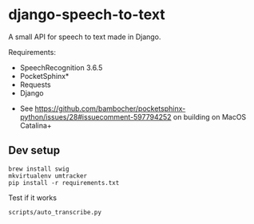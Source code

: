 # django-speech-to-text
A small API for speech to text made in Django.

Requirements:
  - SpeechRecognition 3.6.5
  - PocketSphinx*
  - Requests
  - Django

* See https://github.com/bambocher/pocketsphinx-python/issues/28#issuecomment-597794252 on building on MacOS Catalina+

## Dev setup

```commandline
brew install swig
mkvirtualenv umtracker
pip install -r requirements.txt

```

Test if it works
```commandline
scripts/auto_transcribe.py
```
